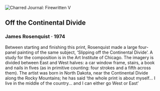 <div class="artwork-of-the-day">
  <div class="container">
    <div class="img-wrapper">
      <img
        src="https://uploads1.wikiart.org/images/james-rosenquist/off-the-continental-divide-1974.jpg!Large.jpg"
        alt="Charred Journal: Firewritten V" />
    </div>
    <div class="artwork-detail">
      <div class="artwork-origin"> 
        <h2 class="artwork-name">Off the Continental Divide</h2>
        <h3 class="artist">
          James Rosenquist
                    ·  1974
        </h3>
      </div>
      <p class="description">
        <span class="artwork-description-text ng-binding" ng-bind-html="viewModel.ArtworkOfTheDay.Description | unsafe">Between starting and finishing this print, Rosenquist made a large four-panel painting of the same subject, ‘Slipping off the Continental Divide’. A study for the composition is in the Art Institute of Chicago. The imagery is divided between East and West halves: a car window frame, stairs, a book and nails in fives (as in primitive counting: four strokes and a fifth across them). The artist was born in North Dakota, near the Continental Divide along the Rocky Mountains; he has said ‘the whole print is about myself... I live in the middle of the country... and I can either go West or East’</span>
                        <div class="text-shadow-container" ng-show="showShadow" style=""></div>
      </p>
    </div>
  </div>

</div>
